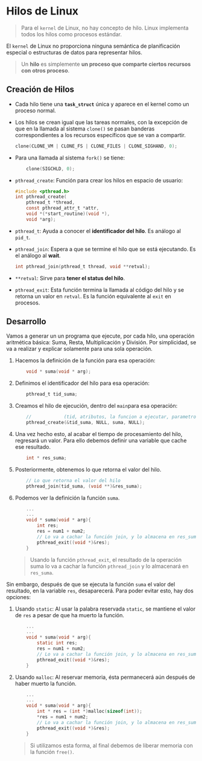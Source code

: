 # Hilos de Linux
> Para el `kernel` de Linux, no hay concepto de hilo. Linux implementa todos los hilos como procesos estándar.

El `kernel` de Linux no proporciona ninguna semántica de planificación especial o estructuras de datos para representar hilos.

> Un **hilo** es simplemente **un proceso que comparte ciertos recursos con otros proceso**.

## Creación de Hilos
 - Cada hilo tiene una **`task_struct`** única y aparece en el kernel como un proceso normal.
 - Los hilos se crean igual que las tareas normales, con la excepción de que en la llamada al sistema `clone()` se pasan banderas correspondientes a los recursos específicos que se van a compartir.

	```c
	clone(CLONE_VM | CLONE_FS | CLONE_FILES | CLONE_SIGHAND, 0); 
	```
- Para una llamada al sistema `fork()` se tiene: 
	```c
		clone(SIGCHLD, 0);
	```
- `pthread_create`: Función para crear los hilos en espacio de usuario:
	```c
	#include <pthread.h>
	int pthread_create(
		pthread_t *thread, 
		const pthread_attr_t *attr,
		void *(*start_routine)(void *),
		void *arg);
	```
- `pthread_t`: Ayuda a conocer el **identificador del hilo**. Es análogo al `pid_t`.
- `pthread_join`: Espera a que se termine el hilo que se está ejecutando. Es el análogo al **wait**.
	```c
	int pthread_join(pthread_t thread, void **retval);
	``` 
- `**retval`: Sirve para **tener el status del hilo**.
- `pthread_exit`: Esta función termina la llamada al código del hilo y se retorna un valor en `retval`. Es la función equivalente al `exit` en procesos.


## Desarrollo
Vamos a generar un un programa que ejecute, por cada hilo, una operación aritmética básica: Suma, Resta, Multiplicación y División. Por simplicidad, se va a realizar y explicar solamente para una sola operación. 

1. Hacemos la definición de la función para esa operación:

	```c
		void * suma(void * arg);
	```

2. Definimos el identificador del hilo para esa operación:

	```c
		pthread_t tid_suma;
	```

3. Creamos el hilo de ejecución, dentro del `main`para esa operación:

	```c
		//            (tid, atributos, la funcion a ejecutar, parametros)
		pthread_create(&tid_suma, NULL, suma, NULL);
	```

4. Una vez hecho esto, al acabar el tiempo de procesamiento del hilo, regresará un valor. Para ello debemos definir una variable que cache ese resultado.

	```c
		int * res_suma;
	```

5. Posteriormente, obtenemos lo que retorna el valor del hilo.

	```c
		// Lo que retorna el valor del hilo
		pthread_join(tid_suma, (void **)&res_suma);
	```

6. Podemos ver la definición la función `suma`.

	```c
		...
		...
		void * suma(void * arg){
			int res;
			res = num1 + num2;
			// Lo va a cachar la función join, y lo almacena en res_suma
			pthread_exit((void *)&res);
		}
	```

	> Usando la función `pthread_exit`, el resultado de la operación suma lo va a cachar la función `pthread_join` y lo almacenará en `res_suma`.

Sin embargo, después de que se ejecuta la función `suma` el valor del resultado, en la variable `res`, desaparecerá. Para poder evitar esto, hay dos opciones:

1. Usando `static`: Al usar la palabra reservada `static`, se mantiene el valor de `res` a pesar de que ha muerto la función. 

	```c
		...
		...
		void * suma(void * arg){
			static int res;
			res = num1 + num2;
			// Lo va a cachar la función join, y lo almacena en res_suma
			pthread_exit((void *)&res);
		}
	```

2. Usando `malloc`: Al reservar memoria, ésta permanecerá aún después de haber muerto la función.

	```c
		...
		...
		void * suma(void * arg){
			int * res = (int *)malloc(sizeof(int));
			*res = num1 + num2;
			// Lo va a cachar la función join, y lo almacena en res_suma
			pthread_exit((void *)&res);
		}
	```

	> Si utilizamos esta forma, al final debemos de liberar memoria con la función `free()`.